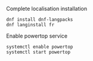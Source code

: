 Complete localisation installation

    dnf install dnf-langpacks
    dnf langinstall fr

Enable powertop service

    systemctl enable powertop
    systemctl start powertop

